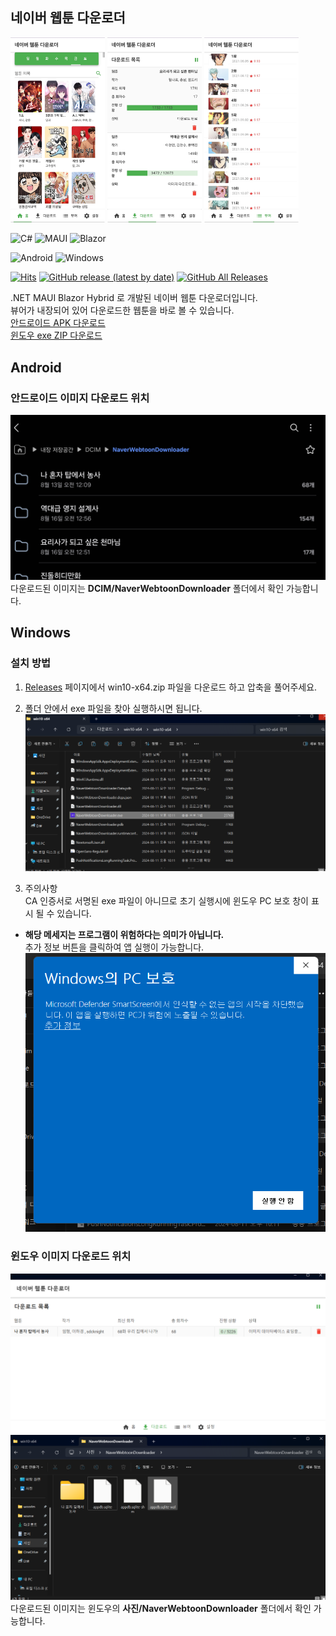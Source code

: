 ## 네이버 웹툰 다운로더
<p>
  <img src="img/mobile_home.jpg" style="width: 30%;">
  <img src="img/mobile_download.jpg" style="width: 30%;">
  <img src="img/mobile_viewer.jpg" style="width: 30%;">
</p>

![C#](https://img.shields.io/badge/c%23-%23239120.svg?style=for-the-badge&logo=csharp&logoColor=white)
![MAUI](https://img.shields.io/badge/MAUI-%235C2D91.svg?style=for-the-badge&logo=MAUI&logoColor=white)
![Blazor](https://img.shields.io/badge/blazor-%235C2D91.svg?style=for-the-badge&logo=blazor&logoColor=white)  

![Android](https://img.shields.io/badge/Android-3DDC84?style=for-the-badge&logo=android&logoColor=white)
![Windows](https://img.shields.io/badge/Windows-0078D6?style=for-the-badge&logo=windows&logoColor=white)  

[![Hits](https://hits.seeyoufarm.com/api/count/incr/badge.svg?url=https%3A%2F%2Fgithub.com%2Fwoorim02%2FNaver-Webtoon-Downloader%2Ftree%2Fv0.1.2&count_bg=%2379C83D&title_bg=%23555555&icon=&icon_color=%23E7E7E7&title=hits&edge_flat=false)](https://hits.seeyoufarm.com)
[![GitHub release (latest by date)](https://img.shields.io/github/v/release/woorim02/Naver-Webtoon-Downloader?label=latest&style=flat-square)](https://github.com/woorim02/Naver-Webtoon-Downloader/releases/latest)
[![GitHub All Releases](https://img.shields.io/github/downloads/woorim02/Naver-Webtoon-Downloader/total?label=downloads&style=flat-square)](https://github.com/woorim02/Naver-Webtoon-Downloader/releases)  

.NET MAUI Blazor Hybrid 로 개발된 네이버 웹툰 다운로더입니다.  
뷰어가 내장되어 있어 다운로드한 웹툰을 바로 볼 수 있습니다.  
[안드로이드 APK 다운로드](https://github.com/woorim02/Naver-Webtoon-Downloader/releases/download/v0.1.2/NaverWebtoonDownloader.apk)  
[윈도우 exe ZIP 다운로드](https://github.com/woorim02/Naver-Webtoon-Downloader/releases/download/v0.1.2/NaverWebtoonDownloader-win10-x64.zip)


## Android
### 안드로이드 이미지 다운로드 위치 
![img](img/mobile_download_path.jpg)
다운로드된 이미지는 **DCIM/NaverWebtoonDownloader** 폴더에서 확인 가능합니다.

## Windows
### 설치 방법  
1. [Releases](https://github.com/woorim02/Naver-Webtoon-Downloader/releases) 페이지에서 win10-x64.zip
파일을 다운로드 하고 압축을 풀어주세요.  

2. 폴더 안에서 exe 파일을 찾아 실행하시면 됩니다.
 ![exe](/img/desktop_exe.png)  

3. 주의사항  
 CA 인증서로 서명된 exe 파일이 아니므로 초기 실행시에 윈도우 PC 보호 창이 표시 될 수 있습니다.   
- **해당 메세지는 프로그램이 위험하다는 의미가 아닙니다.**  
 추가 정보 버튼을 클릭하여 앱 실행이 가능합니다.
 ![execute](img/desktop_execute1.png)

### 윈도우 이미지 다운로드 위치 
![imgs](img/desktop_download.png)
![imgs](img/desktop_download_folder.png)
다운로드된 이미지는 윈도우의 **사진/NaverWebtoonDownloader** 폴더에서 확인 가능합니다.
